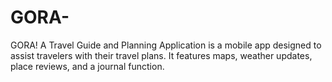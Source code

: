 # GORA-
GORA! A Travel Guide and Planning Application is a mobile app designed to assist travelers with their travel plans. It features maps, weather updates, place reviews, and a journal function.
